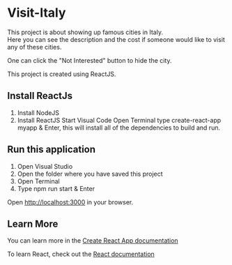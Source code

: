 # Visit-Italy
This project is about showing up famous cities in Italy.                                                                           
Here you can see the description and the cost if someone would like to visit any of these cities.

One can click the "Not Interested" button to hide the city.

This project is created using ReactJS.

## Install ReactJs

1. Install NodeJS
2. Install ReactJS
   Start Visual Code
   Open Terminal
   type create-react-app myapp & Enter, this will install all of the dependencies to build and run.

## Run this application
1. Open Visual Studio
2. Open the folder where you have saved this project
3. Open Terminal
4. Type npm run start & Enter

Open <a href="http://localhost:3000">http://localhost:3000</a> in your browser.

## Learn More
You can learn more in the <a href="https://create-react-app.dev/docs/getting-started/">Create React App documentation</a>

To learn React, check out the <a href="https://reactjs.org/">React documentation</a>
